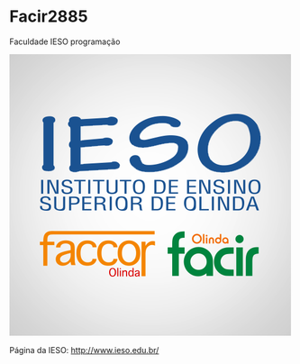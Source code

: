 # Facir2885
Faculdade IESO programação

![ieso logo](image/logo.png)

Página da IESO: http://www.ieso.edu.br/
